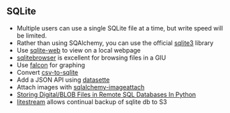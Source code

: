 ## SQLite
* Multiple users can use a single SQLite file at a time, but write speed will be limited. 
* Rather than using SQAlchemy, you can use the official [sqlite3](https://docs.python.org/3/library/sqlite3.html) library
* Use [sqlite-web](https://github.com/coleifer/sqlite-web) to view on a local webpage
* [sqlitebrowser](https://github.com/sqlitebrowser/sqlitebrowser) is excellent for browsing files in a GIU
* Use [falcon](https://github.com/plotly/falcon) for graphing
* Convert [csv-to-sqlite](https://github.com/simonw/csvs-to-sqlite)
* Add a JSON API using [datasette](https://github.com/simonw/datasette)
* Attach images with [sqlalchemy-imageattach](https://github.com/dahlia/sqlalchemy-imageattach)
* [Storing Digital/BLOB Files in Remote SQL Databases In Python](https://towardsdatascience.com/storing-digital-files-in-remote-sql-databases-in-python-73494f09d39b)
* [litestream](https://litestream.io/) allows continual backup of sqlite db to S3